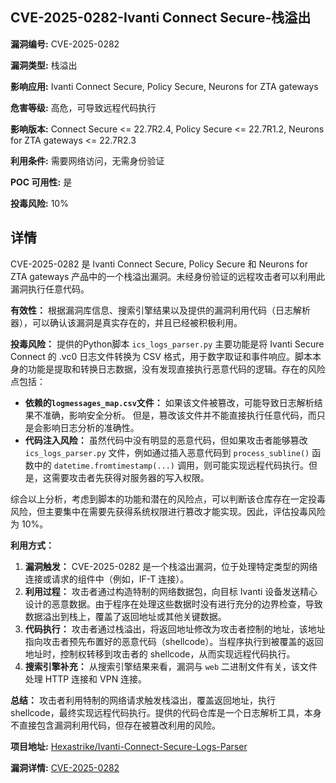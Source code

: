 ## CVE-2025-0282-Ivanti Connect Secure-栈溢出

**漏洞编号:** CVE-2025-0282

**漏洞类型:** 栈溢出

**影响应用:** Ivanti Connect Secure, Policy Secure, Neurons for ZTA gateways

**危害等级:** 高危，可导致远程代码执行

**影响版本:** Connect Secure <= 22.7R2.4, Policy Secure <= 22.7R1.2, Neurons for ZTA gateways <= 22.7R2.3

**利用条件:** 需要网络访问，无需身份验证

**POC 可用性:** 是

**投毒风险:** 10%

## 详情

CVE-2025-0282 是 Ivanti Connect Secure, Policy Secure 和 Neurons for ZTA gateways 产品中的一个栈溢出漏洞。未经身份验证的远程攻击者可以利用此漏洞执行任意代码。 

**有效性：**
根据漏洞库信息、搜索引擎结果以及提供的漏洞利用代码（日志解析器），可以确认该漏洞是真实存在的，并且已经被积极利用。

**投毒风险：**
提供的Python脚本 `ics_logs_parser.py` 主要功能是将 Ivanti Secure Connect 的 .vc0 日志文件转换为 CSV 格式，用于数字取证和事件响应。脚本本身的功能是提取和转换日志数据，没有发现直接执行恶意代码的逻辑。存在的风险点包括：

*   **依赖的`logmessages_map.csv`文件：** 如果该文件被篡改，可能导致日志解析结果不准确，影响安全分析。 但是，篡改该文件并不能直接执行任意代码，而只是会影响日志分析的准确性。
*   **代码注入风险：** 虽然代码中没有明显的恶意代码，但如果攻击者能够篡改 `ics_logs_parser.py` 文件，例如通过插入恶意代码到 `process_subline()` 函数中的 `datetime.fromtimestamp(...)` 调用，则可能实现远程代码执行。但是，这需要攻击者先获得对服务器的写入权限。

综合以上分析，考虑到脚本的功能和潜在的风险点，可以判断该仓库存在一定投毒风险，但主要集中在需要先获得系统权限进行篡改才能实现。因此，评估投毒风险为 10%。

**利用方式：**
1.  **漏洞触发：** CVE-2025-0282 是一个栈溢出漏洞，位于处理特定类型的网络连接或请求的组件中（例如，IF-T 连接）。
2.  **利用过程：** 攻击者通过构造特制的网络数据包，向目标 Ivanti 设备发送精心设计的恶意数据。由于程序在处理这些数据时没有进行充分的边界检查，导致数据溢出到栈上，覆盖了返回地址或其他关键数据。
3.  **代码执行：** 攻击者通过栈溢出，将返回地址修改为攻击者控制的地址，该地址指向攻击者预先布置好的恶意代码（shellcode）。当程序执行到被覆盖的返回地址时，控制权转移到攻击者的 shellcode，从而实现远程代码执行。
4.  **搜索引擎补充：** 从搜索引擎结果来看，漏洞与 `web` 二进制文件有关，该文件处理 HTTP 连接和 VPN 连接。 

**总结：**
攻击者利用特制的网络请求触发栈溢出，覆盖返回地址，执行 shellcode，最终实现远程代码执行。提供的代码仓库是一个日志解析工具，本身不直接包含漏洞利用代码，但存在被篡改利用的风险。

**项目地址:** [Hexastrike/Ivanti-Connect-Secure-Logs-Parser](https://github.com/Hexastrike/Ivanti-Connect-Secure-Logs-Parser)

**漏洞详情:** [CVE-2025-0282](https://nvd.nist.gov/vuln/detail/CVE-2025-0282)